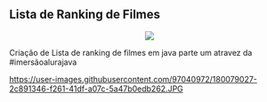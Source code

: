 ## Lista de Ranking de Filmes
<p align="center">
<img src="http://img.shields.io/static/v1?label=STATUS&message=%20CONCLUIDO&color=GREEN&style=for-the-badge"/>
</p>

Criação de Lista de ranking de filmes  em java parte um atravez da #imersãoalurajava 

https://user-images.githubusercontent.com/97040972/180079027-2c891346-f261-41df-a07c-5a47b0edb262.JPG 

